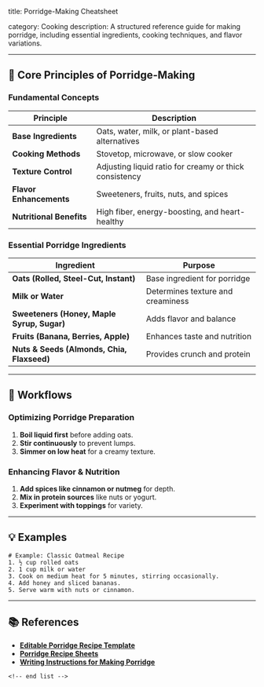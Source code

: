title: Porridge-Making Cheatsheet

category: Cooking
description: A structured reference guide for making porridge, including essential ingredients, cooking techniques, and flavor variations.

---

## 🍲 **Core Principles of Porridge-Making**

### **Fundamental Concepts**

| Principle                      | Description                                            |
| ------------------------------ | ------------------------------------------------------ |
| **Base Ingredients**     | Oats, water, milk, or plant-based alternatives         |
| **Cooking Methods**      | Stovetop, microwave, or slow cooker                    |
| **Texture Control**      | Adjusting liquid ratio for creamy or thick consistency |
| **Flavor Enhancements**  | Sweeteners, fruits, nuts, and spices                   |
| **Nutritional Benefits** | High fiber, energy-boosting, and heart-healthy         |

### **Essential Porridge Ingredients**

| Ingredient                                       | Purpose                           |
| ------------------------------------------------ | --------------------------------- |
| **Oats (Rolled, Steel-Cut, Instant)**      | Base ingredient for porridge      |
| **Milk or Water**                          | Determines texture and creaminess |
| **Sweeteners (Honey, Maple Syrup, Sugar)** | Adds flavor and balance           |
| **Fruits (Banana, Berries, Apple)**        | Enhances taste and nutrition      |
| **Nuts & Seeds (Almonds, Chia, Flaxseed)** | Provides crunch and protein       |

---

## 🔄 **Workflows**

### **Optimizing Porridge Preparation**

1. **Boil liquid first** before adding oats.
2. **Stir continuously** to prevent lumps.
3. **Simmer on low heat** for a creamy texture.

### **Enhancing Flavor & Nutrition**

1. **Add spices like cinnamon or nutmeg** for depth.
2. **Mix in protein sources** like nuts or yogurt.
3. **Experiment with toppings** for variety.

---

## 💡 **Examples**

```plaintext
# Example: Classic Oatmeal Recipe
1. ½ cup rolled oats  
2. 1 cup milk or water  
3. Cook on medium heat for 5 minutes, stirring occasionally.  
4. Add honey and sliced bananas.  
5. Serve warm with nuts or cinnamon.  
```

---

## 📚 **References**

- **[Editable Porridge Recipe Template](https://www.twinkl.co.za/resource/t-t-495-editable-recipe-for-porridge)**
- **[Porridge Recipe Sheets](https://www.sparklebox.co.uk/thumbs691-695/sb693prev.html)**
- **[Writing Instructions for Making Porridge](https://www.twinkl.co.uk/resource/cfe-t-2548432-my-porridge-activity-sheet)**

```
<!-- end list -->
```
